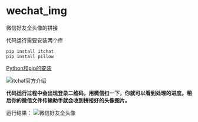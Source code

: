 # wechat_img
微信好友全头像的拼接

代码运行需要安装两个库
```
pip install itchat
pip install pillow
```
[Python和pip的安装](http://www.tuicool.com/articles/eiM3Er3/)

![itchat官方介绍](http://upload-images.jianshu.io/upload_images/6078268-c35475555427ecea.png?imageMogr2/auto-orient/strip%7CimageView2/2/w/1240)

**代码运行过程中会出现登录二维码，用微信扫一下，你就可以看到处理的进度。稍后你的微信文件传输助手就会收到拼接好的头像图片。**

运行结果：
![微信好友全头像](http://upload-images.jianshu.io/upload_images/6078268-210051dea945a92f.jpg?imageMogr2/auto-orient/strip%7CimageView2/2/w/1240)